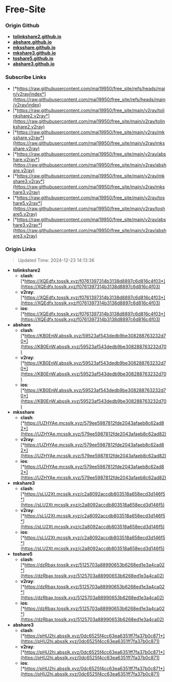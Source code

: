 # Free-Site

### Origin Github

- [**tolinkshare2.github.io**](https://github.com/tolinkshare2/tolinkshare2.github.io)
- [**abshare.github.io**](https://github.com/abshare/abshare.github.io)
- [**mksshare.github.io**](https://github.com/mksshare/mksshare.github.io)
- [**mkshare3.github.io**](https://github.com/mkshare3/mkshare3.github.io)
- [**toshare5.github.io**](https://github.com/toshare5/toshare5.github.io)
- [**abshare3.github.io**](https://github.com/abshare3/abshare3.github.io)

### Subscribe Links

- [*https://raw.githubusercontent.com/mai19950/free_site/refs/heads/main/v2ray/index*](https://raw.githubusercontent.com/mai19950/free_site/refs/heads/main/v2ray/index)
- [*https://raw.githubusercontent.com/mai19950/free_site/main/v2ray/tolinkshare2.v2ray*](https://raw.githubusercontent.com/mai19950/free_site/main/v2ray/tolinkshare2.v2ray)
- [*https://raw.githubusercontent.com/mai19950/free_site/main/v2ray/mksshare.v2ray*](https://raw.githubusercontent.com/mai19950/free_site/main/v2ray/mksshare.v2ray)
- [*https://raw.githubusercontent.com/mai19950/free_site/main/v2ray/abshare.v2ray*](https://raw.githubusercontent.com/mai19950/free_site/main/v2ray/abshare.v2ray)
- [*https://raw.githubusercontent.com/mai19950/free_site/main/v2ray/mkshare3.v2ray*](https://raw.githubusercontent.com/mai19950/free_site/main/v2ray/mkshare3.v2ray)
- [*https://raw.githubusercontent.com/mai19950/free_site/main/v2ray/toshare5.v2ray*](https://raw.githubusercontent.com/mai19950/free_site/main/v2ray/toshare5.v2ray)
- [*https://raw.githubusercontent.com/mai19950/free_site/main/v2ray/abshare3.v2ray*](https://raw.githubusercontent.com/mai19950/free_site/main/v2ray/abshare3.v2ray)

### Origin Links

> Updated Time: 2024-12-23 14:13:36

- **tolinkshare2**
  - **clash**: [*https://XQEdfx.tosslk.xyz/f0761397314b3138d8897c6d816c4f03*](https://XQEdfx.tosslk.xyz/f0761397314b3138d8897c6d816c4f03)
  - **v2ray**: [*https://XQEdfx.tosslk.xyz/f0761397314b3138d8897c6d816c4f03*](https://XQEdfx.tosslk.xyz/f0761397314b3138d8897c6d816c4f03)
  - **ios**: [*https://XQEdfx.tosslk.xyz/f0761397314b3138d8897c6d816c4f03*](https://XQEdfx.tosslk.xyz/f0761397314b3138d8897c6d816c4f03)
- **abshare**
  - **clash**: [*https://KB0EnW.absslk.xyz/59523af543dedb9be308288763232d70*](https://KB0EnW.absslk.xyz/59523af543dedb9be308288763232d70)
  - **v2ray**: [*https://KB0EnW.absslk.xyz/59523af543dedb9be308288763232d70*](https://KB0EnW.absslk.xyz/59523af543dedb9be308288763232d70)
  - **ios**: [*https://KB0EnW.absslk.xyz/59523af543dedb9be308288763232d70*](https://KB0EnW.absslk.xyz/59523af543dedb9be308288763232d70)
- **mksshare**
  - **clash**: [*https://UZHYAe.mcsslk.xyz/579ee5987812fde2043afaeb8c62ad82*](https://UZHYAe.mcsslk.xyz/579ee5987812fde2043afaeb8c62ad82)
  - **v2ray**: [*https://UZHYAe.mcsslk.xyz/579ee5987812fde2043afaeb8c62ad82*](https://UZHYAe.mcsslk.xyz/579ee5987812fde2043afaeb8c62ad82)
  - **ios**: [*https://UZHYAe.mcsslk.xyz/579ee5987812fde2043afaeb8c62ad82*](https://UZHYAe.mcsslk.xyz/579ee5987812fde2043afaeb8c62ad82)
- **mkshare3**
  - **clash**: [*https://sLU2Xt.mcsslk.xyz/c2a8092accdb803518a658ecd3d146f5*](https://sLU2Xt.mcsslk.xyz/c2a8092accdb803518a658ecd3d146f5)
  - **v2ray**: [*https://sLU2Xt.mcsslk.xyz/c2a8092accdb803518a658ecd3d146f5*](https://sLU2Xt.mcsslk.xyz/c2a8092accdb803518a658ecd3d146f5)
  - **ios**: [*https://sLU2Xt.mcsslk.xyz/c2a8092accdb803518a658ecd3d146f5*](https://sLU2Xt.mcsslk.xyz/c2a8092accdb803518a658ecd3d146f5)
- **toshare5**
  - **clash**: [*https://dzRbax.tosslk.xyz/5125703a88990653b6268ed1e3a4ca02*](https://dzRbax.tosslk.xyz/5125703a88990653b6268ed1e3a4ca02)
  - **v2ray**: [*https://dzRbax.tosslk.xyz/5125703a88990653b6268ed1e3a4ca02*](https://dzRbax.tosslk.xyz/5125703a88990653b6268ed1e3a4ca02)
  - **ios**: [*https://dzRbax.tosslk.xyz/5125703a88990653b6268ed1e3a4ca02*](https://dzRbax.tosslk.xyz/5125703a88990653b6268ed1e3a4ca02)
- **abshare3**
  - **clash**: [*https://pHU2hi.absslk.xyz/0dc6525f4cc63ea6351ff7fa37b0c871*](https://pHU2hi.absslk.xyz/0dc6525f4cc63ea6351ff7fa37b0c871)
  - **v2ray**: [*https://pHU2hi.absslk.xyz/0dc6525f4cc63ea6351ff7fa37b0c871*](https://pHU2hi.absslk.xyz/0dc6525f4cc63ea6351ff7fa37b0c871)
  - **ios**: [*https://pHU2hi.absslk.xyz/0dc6525f4cc63ea6351ff7fa37b0c871*](https://pHU2hi.absslk.xyz/0dc6525f4cc63ea6351ff7fa37b0c871)
